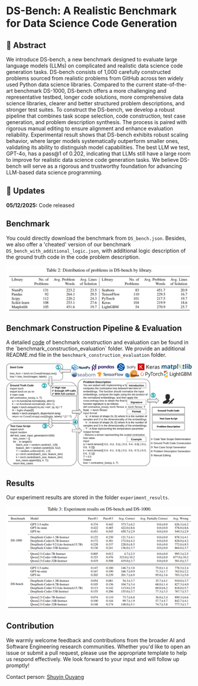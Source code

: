 # DS-Bench: A Realistic Benchmark for Data Science Code Generation

##  :round_pushpin: Abstract
We introduce DS-bench, a new benchmark designed to evaluate large language models (LLMs) on complicated and realistic data science code generation tasks.
DS-bench consists of 1,000 carefully constructed problems sourced from realistic problems from GitHub across ten widely used Python data science libraries.
Compared to the current state-of-the-art benchmark DS-1000, 
DS-bench offers a more challenging and representative testbed, longer code solutions, more comprehensive data science libraries, clearer and better structured problem descriptions, and stronger test suites.
To construct the DS-bench, we develop a robust pipeline that combines task scope selection, code construction, test case generation, and problem description synthesis.
The process is paired with rigorous manual editing to ensure alignment and enhance evaluation reliability.
Experimental result shows that DS-bench exhibits robust scaling behavior, where larger models systematically outperform smaller ones, validating its ability to distinguish model capabilities.
The best LLM we test, GPT-4o, has a pass@1 of 0.202, indicating that LLMs still have a large room to improve for realistic data science code generation tasks. 
We believe DS-bench will serve as a rigorous and trustworthy foundation for advancing LLM-based data science programming.

## :rocket: Updates
**05/12/2025:** Code released


## Benchmark

You could directly download the benchmark from `DS_bench.json`.
Besides, we also offer a 'cheated' version of our benchmark `DS_bench_with_additional_logic.json`, with additional logic description of the ground truth code in the code problem description.

<img src="fig/distribution.png">


## Benchmark Construction Pipeline & Evaluation

A detailed [code]([https://github.com/ShuyinOuyang/DS_bench/tree/main/benchmark_construction](https://github.com/ShuyinOuyang/DS_bench/tree/main/benchmark_construction_evaluation))  of benchmark construction and evaluation can be found in the `benchmark_construction_evaluation` folder.
We provide an additional README.md file in the `benchmark_construction_evaluation` folder.

<img src="fig/overview.png">


## Results
Our experiment results are stored in the folder `experiment_results`.


<img src="fig/experiment_result.png">


## Contribution

We warmly welcome feedback and contributions from the broader AI and Software Engineering research communities. Whether you'd like to open an issue or submit a pull request, please use the appropriate template to help us respond effectively. We look forward to your input and will follow up promptly!

Contact person: [Shuyin Ouyang](https://sites.google.com/view/shuyinouyang)
